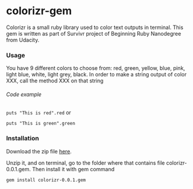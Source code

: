 # colorizr-gem

Colorizr is a small ruby library used to color text outputs in terminal.
This gem is written as part of Survivr project of Beginning Ruby Nanodegree
from Udacity.

### Usage
You have 9 different colors to choose from: red, green, yellow, blue, pink,
light blue, white, light grey, black.
In order to make a string output of color XXX, call the method XXX on that
string

###### Code example
`puts "This is red".red`
or

`puts "This is green".green`

### Installation
Download the zip file [here](https://github.com/kientn123/colorizr-gem/archive/master.zip).

Unzip it, and on terminal, go to the folder where that contains file colorizr-0.0.1.gem.
Then install it with gem command

`gem install colorizr-0.0.1.gem`
